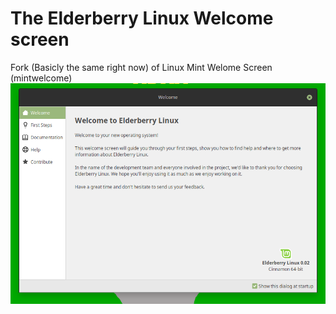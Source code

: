 # The Elderberry Linux Welcome screen

Fork (Basicly the same right now) of Linux Mint Welome Screen (mintwelcome)
![Screenshot of 18 Sarah](elderwelcome_pic.png)
